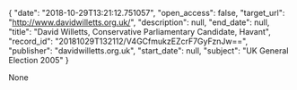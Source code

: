 {
  "date": "2018-10-29T13:21:12.751057", 
  "open_access": false, 
  "target_url": "http://www.davidwilletts.org.uk/", 
  "description": null, 
  "end_date": null, 
  "title": "David Willetts, Conservative Parliamentary Candidate, Havant", 
  "record_id": "20181029T132112/V4GCfmukzEZcrF7GyFznJw==", 
  "publisher": "davidwilletts.org.uk", 
  "start_date": null, 
  "subject": "UK General Election 2005"
}

None